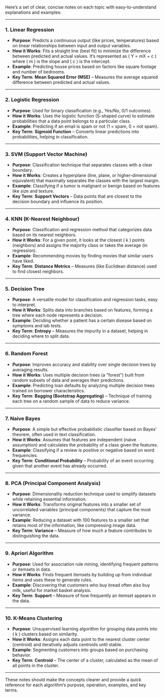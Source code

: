 Here’s a set of clear, concise notes on each topic with easy-to-understand explanations and examples:

---

### **1. Linear Regression**
- **Purpose**: Predicts a continuous output (like prices, temperatures) based on linear relationships between input and output variables.
- **How it Works**: Fits a straight line (best fit) to minimize the difference between predicted and actual values. It’s represented as \( Y = mX + c \) where \( m \) is the slope and \( c \) is the intercept.
- **Example**: Predicting house prices based on factors like square footage and number of bedrooms.
- **Key Term**: **Mean Squared Error (MSE)** – Measures the average squared difference between predicted and actual values.

---

### **2. Logistic Regression**
- **Purpose**: Used for binary classification (e.g., Yes/No, 0/1 outcomes).
- **How it Works**: Uses the logistic function (S-shaped curve) to estimate probabilities that a data point belongs to a particular class.
- **Example**: Predicting if an email is spam or not (1 = spam, 0 = not spam).
- **Key Term**: **Sigmoid Function** – Converts linear predictions into probabilities, helping in classification.

---

### **3. SVM (Support Vector Machine)**
- **Purpose**: Classification technique that separates classes with a clear boundary.
- **How it Works**: Creates a hyperplane (line, plane, or higher-dimensional equivalent) that maximally separates the classes with the largest margin.
- **Example**: Classifying if a tumor is malignant or benign based on features like size and texture.
- **Key Term**: **Support Vectors** – Data points that are closest to the decision boundary and influence its position.

---

### **4. KNN (K-Nearest Neighbour)**
- **Purpose**: Classification and regression method that categorizes data based on its nearest neighbors.
- **How it Works**: For a given point, it looks at the closest \( k \) points (neighbors) and assigns the majority class or takes the average (in regression).
- **Example**: Recommending movies by finding movies that similar users have liked.
- **Key Term**: **Distance Metrics** – Measures (like Euclidean distance) used to find closest neighbors.

---

### **5. Decision Tree**
- **Purpose**: A versatile model for classification and regression tasks, easy to interpret.
- **How it Works**: Splits data into branches based on features, forming a tree where each node represents a decision.
- **Example**: Deciding whether a patient has a certain disease based on symptoms and lab tests.
- **Key Term**: **Entropy** – Measures the impurity in a dataset, helping in deciding where to split data.

---

### **6. Random Forest**
- **Purpose**: Improves accuracy and stability over single decision trees by averaging results.
- **How it Works**: Uses multiple decision trees (a "forest") built from random subsets of data and averages their predictions.
- **Example**: Predicting loan defaults by analyzing multiple decision trees trained on borrower characteristics.
- **Key Term**: **Bagging (Bootstrap Aggregating)** – Technique of training each tree on a random sample of data to reduce variance.

---

### **7. Naive Bayes**
- **Purpose**: A simple but effective probabilistic classifier based on Bayes’ theorem, often used in text classification.
- **How it Works**: Assumes that features are independent (naive assumption) and calculates the probability of a class given the features.
- **Example**: Classifying if a review is positive or negative based on word frequencies.
- **Key Term**: **Conditional Probability** – Probability of an event occurring given that another event has already occurred.

---

### **8. PCA (Principal Component Analysis)**
- **Purpose**: Dimensionality reduction technique used to simplify datasets while retaining essential information.
- **How it Works**: Transforms original features into a smaller set of uncorrelated variables (principal components) that capture the most variance.
- **Example**: Reducing a dataset with 100 features to a smaller set that retains most of the information, like compressing image data.
- **Key Term**: **Variance** – Measure of how much a feature contributes to distinguishing the data.

---

### **9. Apriori Algorithm**
- **Purpose**: Used for association rule mining, identifying frequent patterns or itemsets in data.
- **How it Works**: Finds frequent itemsets by building up from individual items and uses these to generate rules.
- **Example**: Discovering that customers who buy bread often also buy milk, useful for market basket analysis.
- **Key Term**: **Support** – Measure of how frequently an itemset appears in the data.

---

### **10. K-Means Clustering**
- **Purpose**: Unsupervised learning algorithm for grouping data points into \( k \) clusters based on similarity.
- **How it Works**: Assigns each data point to the nearest cluster center (centroid) and iteratively adjusts centroids until stable.
- **Example**: Segmenting customers into groups based on purchasing behavior.
- **Key Term**: **Centroid** – The center of a cluster, calculated as the mean of all points in the cluster.

---

These notes should make the concepts clearer and provide a quick reference for each algorithm’s purpose, operation, examples, and key terms.